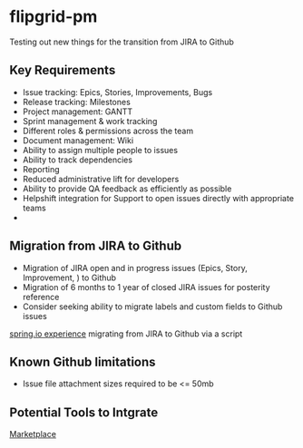 # flipgrid-pm
Testing out new things for the transition from JIRA to Github


## Key Requirements
- Issue tracking: Epics, Stories, Improvements, Bugs
- Release tracking: Milestones
- Project management: GANTT
- Sprint management & work tracking
- Different roles & permissions across the team
- Document management: Wiki
- Ability to assign multiple people to issues
- Ability to track dependencies
- Reporting 
- Reduced administrative lift for developers
- Ability to provide QA feedback as efficiently as possible
- Helpshift integration for Support to open issues directly with appropriate teams 
- 

## Migration from JIRA to Github
- Migration of JIRA open and in progress issues (Epics, Story, Improvement, ) to Github
- Migration of 6 months to 1 year of closed JIRA issues for posterity reference
- Consider seeking ability to migrate labels and custom fields to Github issues

[spring.io experience](https://spring.io/blog/2019/01/15/spring-framework-s-migration-from-jira-to-github-issues) migrating from JIRA to Github via a script 

## Known Github limitations 
- Issue file attachment sizes required to be <= 50mb

##  Potential Tools to Intgrate
[Marketplace](https://github.com/marketplace)
